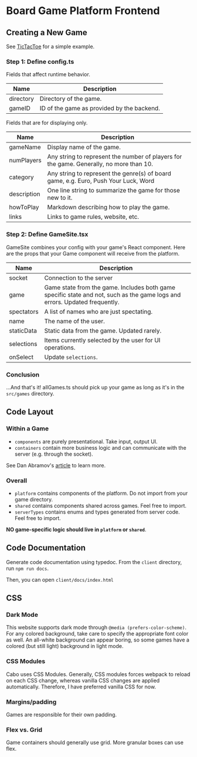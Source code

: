 # Board Game Platform Frontend

## Creating a New Game

See [TicTacToe](games/tictactoe) for a simple example.

### Step 1: Define config.ts

Fields that affect runtime behavior.

| Name      | Description                                |
| --------- | ------------------------------------------ |
| directory | Directory of the game.                     |
| gameID    | ID of the game as provided by the backend. |

Fields that are for displaying only.

| Name        | Description                                                                             |
| ----------- | --------------------------------------------------------------------------------------- |
| gameName    | Display name of the game.                                                               |
| numPlayers  | Any string to represent the number of players for the game. Generally, no more than 10. |
| category    | Any string to represent the genre(s) of board game, e.g. Euro, Push Your Luck, Word     |
| description | One line string to summarize the game for those new to it.                              |
| howToPlay   | Markdown describing how to play the game.                                               |
| links       | Links to game rules, website, etc.                                                      |

### Step 2: Define GameSite.tsx

GameSite combines your config with your game's React component. Here are the
props that your Game component will receive from the platform.

| Name       | Description                                                                                                                |
| ---------- | -------------------------------------------------------------------------------------------------------------------------- |
| socket     | Connection to the server                                                                                                   |
| game       | Game state from the game. Includes both game specific state and not, such as the game logs and errors. Updated frequently. |
| spectators | A list of names who are just spectating.                                                                                   |
| name       | The name of the user.                                                                                                      |
| staticData | Static data from the game. Updated rarely.                                                                                 |
| selections | Items currently selected by the user for UI operations.                                                                    |
| onSelect   | Update `selections`.                                                                                                       |

### Conclusion

...And that's it! allGames.ts should pick up your game as long as it's in the `src/games` directory.

## Code Layout

### Within a Game

- `components` are purely presentational. Take input, output UI.
- `containers` contain more business logic and can communicate with the server (e.g. through the socket).

See Dan Abramov's [article](https://medium.com/@dan_abramov/smart-and-dumb-components-7ca2f9a7c7d0) to learn more.

### Overall

- `platform` contains components of the platform. Do not import from your game directory.
- `shared` contains components shared across games. Feel free to import.
- `serverTypes` contains enums and types generated from server code. Feel free to import.

**NO game-specific logic should live in `platform` or `shared`**.

## Code Documentation

Generate code documentation using typedoc. From the `client` directory, run `npm run docs`.

Then, you can open `client/docs/index.html`

## CSS

### Dark Mode

This website supports dark mode through `@media (prefers-color-scheme)`. For any
colored background, take care to specify the appropriate font color as well.
An all-white background can appear boring, so some games have a colored (but
still light) background in light mode.

### CSS Modules

Cabo uses CSS Modules. Generally, CSS modules forces webpack to reload on each
CSS change, whereas vanilla CSS changes are applied automatically. Therefore,
I have preferred vanilla CSS for now.

### Margins/padding

Games are responsible for their own padding.

### Flex vs. Grid

Game containers should generally use grid. More granular boxes can use flex.
